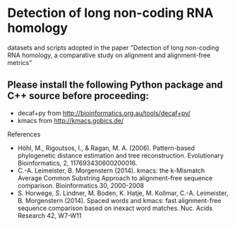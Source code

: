 # Detection of long non-coding RNA homology
datasets and scripts adopted in the paper "Detection of long non-coding RNA homology, a comparative study on alignment and alignment-free metrics"


## Please install the following Python package and C++ source before proceeding:
 - decaf+py from http://bioinformatics.org.au/tools/decaf+py/
 - kmacs from http://kmacs.gobics.de/

 References
 - Höhl, M., Rigoutsos, I., & Ragan, M. A. (2006). Pattern-based phylogenetic distance estimation and tree reconstruction. Evolutionary Bioinformatics, 2, 117693430600200016.
 - C.-A. Leimeister, B. Morgenstern (2014). kmacs: the k-Mismatch Average Common Substring Approach to alignment-free sequence comparison. Bioinformatics 30, 2000-2008
 - S. Horwege, S. Lindner, M. Boden, K. Hatje, M. Kollmar, C.-A. Leimeister, B. Morgenstern (2014). Spaced words and kmacs: fast alignment-free sequence comparison based on inexact word matches. Nuc. Acids Research 42, W7-W11


